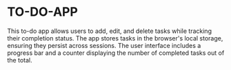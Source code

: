 # TO-DO-APP
This to-do app allows users to add, edit, and delete tasks while tracking their completion status. The app stores tasks in the browser's local storage, ensuring they persist across sessions. The user interface includes a progress bar and a counter displaying the number of completed tasks out of the total.
